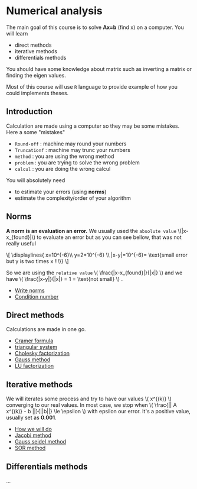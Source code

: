 # Numerical analysis

The main goal of this course is to solve
**Ax=b** (find x) on a computer. You will learn

* direct methods
* iterative methods
* differentials methods

You should have some knowledge about matrix such as
inverting a matrix or finding the eigen values.

Most of this course will use ``R`` language
to provide example of how you could implements
theses.

## Introduction

Calculation are made using a computer so they may be
some mistakes. Here a some "mistakes"

* ``Round-off`` : machine may round your numbers
* ``Truncationf`` : machine may trunc your numbers
* ``method`` : you are using the wrong method
* ``problem`` : you are trying to solve the wrong problem
* ``calcul`` : you are doing the wrong calcul

You will absolutely need

* to estimate your errors (using **norms**)
* estimate the complexity/order of your algorithm

## Norms

<p><b>A norm is an evaluation an error.</b>
We usually
used the <code>absolute value</code>
\(|x-x_{found}|\)
to evaluate an error but as you can see bellow, that
was not really useful
</p>

<div class="mb-3">
\[ \displaylines{
x=10^{-6}\\ y=2*10^{-6} \\ 
|x-y|=10^{-6}= \text{small error but y is two times x !!!}} \]
</div>

<p>So we are using the <code>relative value</code>
\( \frac{|x-x_{found}|}{|x|} \)
and we have
\( \frac{|x-y|}{|x|} = 1 = \text{not small} \)
.
</p> 

* [Write norms](norms/basic.md)
* [Condition number](norms/cond.md)

## Direct methods

Calculations are made in one go.

* [Cramer formula](direct/cramer.md)
* [triangular system](direct/triangular.md)
* [Cholesky factorization](direct/cholesky.md)
* [Gauss method](direct/gauss.md)
* [LU factorization](direct/lu.md)

## Iterative methods

<p>
We will iterates some process and try to have our
values \( x^{(k)} \)  converging to our real values.
In most case, we stop when
\(
\frac{|| A x^{(k)} - b ||}{||b||} \le \epsilon
\)
with epsilon our error. It's a positive value, usually set
as <b>0.001</b>.
</p>

* [How we will do](iterative/how.md)
* [Jacobi method](iterative/jacobi.md)
* [Gauss seidel method](iterative/gauss-seidel.md)
* [SOR method](iterative/sor.md)

## Differentials methods

...